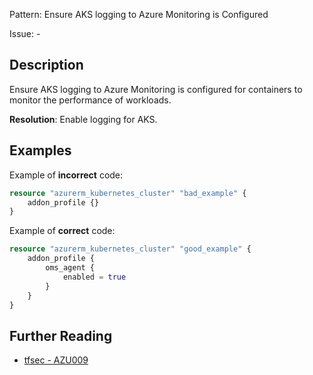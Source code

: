 Pattern: Ensure AKS logging to Azure Monitoring is Configured

Issue: -

## Description

Ensure AKS logging to Azure Monitoring is configured for containers to monitor the performance of workloads.

**Resolution**: Enable logging for AKS.

## Examples

Example of **incorrect** code:

```terraform
resource "azurerm_kubernetes_cluster" "bad_example" {
    addon_profile {}
}
```

Example of **correct** code:

```terraform
resource "azurerm_kubernetes_cluster" "good_example" {
    addon_profile {
		oms_agent {
			enabled = true
		}
	}
}
```

## Further Reading

* [tfsec - AZU009](https://tfsec.dev/docs/aws/AZU009/)